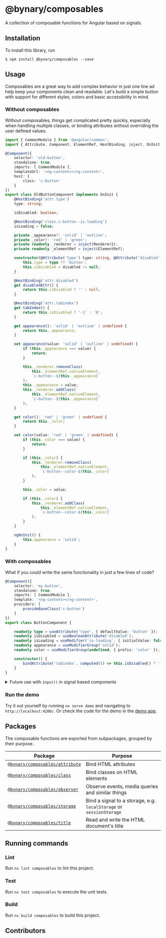 # @bynary/composables

A collection of composable functions for Angular based on signals.

## Installation

To install this library, run

```shell
$ npm install @bynary/composables --save
```

## Usage

Composables are a great way to add complex behavior in just one line ad help keep your components clean and readable.
Let's build a simple button with support for different styles, colors and basic accessibility in mind.

### Without composables

Without composables, things get complicated pretty quickly, especially when handling multiple classes, or binding attributes without overriding the user defined values.

```ts
import { CommonModule } from '@angular/common';
import { Attribute, Component, ElementRef, HostBinding, inject, OnInit, Renderer2 } from '@angular/core';

@Component({
    selector: 'old-button',
    standalone: true,
    imports: [ CommonModule ],
    templateUrl: '<ng-content></ng-content>',
    host: {
        class: 'c-button'
    }
})
export class OldButtonComponent implements OnInit {
    @HostBinding('attr.type')
    type: string;

    isDisabled: boolean;

    @HostBinding('class.c-button--is-loading')
    isLoading = false;

    private _appearance?: 'solid' | 'outline';
    private _color?: 'red' | 'green';
    private readonly _renderer = inject(Renderer2);
    private readonly _elementRef = inject(ElementRef);

    constructor(@Attribute('type') type: string, @Attribute('disabled') disabled: string) {
        this.type = type ?? 'button';
        this.isDisabled = disabled != null;
    }

    @HostBinding('attr.disabled')
    get disabledAttr() {
        return this.isDisabled ? '' : null;
    }

    @HostBinding('attr.tabindex')
    get tabIndex() {
        return this.isDisabled ? '-1' : '0';
    }

    get appearance(): 'solid' | 'outline' | undefined {
        return this._appearance;
    }

    set appearance(value: 'solid' | 'outline' | undefined) {
        if (this._appearance === value) {
            return;
        }

        this._renderer.removeClass(
            this._elementRef.nativeElement,
            `c-button--${this._appearance}`
        );
        this._appearance = value;
        this._renderer.addClass(
            this._elementRef.nativeElement,
            `c-button--${this._appearance}`
        );
    }

    get color(): 'red' | 'green' | undefined {
        return this._color;
    }

    set color(value: 'red' | 'green' | undefined) {
        if (this._color === value) {
            return;
        }

        if (this._color) {
            this._renderer.removeClass(
                this._elementRef.nativeElement,
                `c-button--color-${this._color}`
            );
        }

        this._color = value;

        if (this._color) {
            this._renderer.addClass(
                this._elementRef.nativeElement,
                `c-button--color-${this._color}`
            );
        }
    }

    ngOnInit() {
        this.appearance = 'solid';
    }
}

```

### With composables

What if you could write the same functionality in just a few lines of code?

```ts
@Component({
    selector: 'my-button',
    standalone: true,
    imports: [ CommonModule ],
    template: '<ng-content></ng-content>',
    providers: [
        provideBaseClass('c-button')
    ]
})
export class ButtonComponent {

    readonly type = useAttribute('type', { defaultValue: 'button' });
    readonly isDisabled = useBooleanAttribute('disabled');
    readonly isLoading = useModifier('is-loading', { initialValue: false });
    readonly appearance = useModifierGroup('solid');
    readonly color = useModifierGroup(undefined, { prefix: 'color' });

    constructor() {
        bindAttribute('tabindex', computed(() => this.isDisabled() ? '-1' : '0'));
    }
}
```

<details>
<summary>Future use with <code>input()</code> in signal based components</summary>

Next to the `useXyz`-function, each composable is also available as a `binXyz`-function, which takes a signal as an input and allows to combine multiple use cases in one statement.
E.g. with the upcoming signal-based `input()` function ([read more about this](https://github.com/angular/angular/discussions/49682)) 

```ts
import { bindAttribute } from './attribute.composable';

@Component({
    selector: 'my-button',
    standalone: true,
    imports: [ CommonModule ],
    template: '<ng-content></ng-content>',
    providers: [
        provideBaseClass('c-button')
    ]
})
export class ButtonComponent {

    readonly type = useAttribute('type', { defaultValue: 'button' });
    readonly disabled = bindBooleanAttribute('disabled', input(false, { alias: 'disabled' }));
    readonly loading = bindModifier('is-loading', input(false, { alias: 'loading' }), { initialValue: false });
    readonly appearance = bindModifierGroup(input('solid', { alias: 'appearance'}));
    readonly color = bindModifierGroup(undefined, input({ alias: 'color'}), { prefix: 'color' });

    constructor() {
        bindAttribute('tabindex', computed(() => this.disabled() ? '-1' : '0'));
    }
}
```
</details>

### Run the demo

Try it out yourself by running `nx serve demo` and navigating to `http://localhost:4200/`.
Or check the code for the demo in the [demo app](../../apps/demo).


## Packages

The composable functions are exported from subpackages, grouped by their purpose.

| Package                                                          | Purpose                                                             |
|------------------------------------------------------------------|---------------------------------------------------------------------|
| [`@bynary/composables/attribute`](attribute/README.md) | Bind HTML attributes                                                |
| [`@bynary/composables/class`](class/README.md)       | Bind classes on HTML elements                                       |
| [`@bynary/composables/observer`](observer/README.md) | Observe events, media queries and similar things                    |
| [`@bynary/composables/storage`](storage/README.md)   | Bind a signal to a storage, e.g. `localStorage` or `sessionStorage` |
| [`@bynary/composables/title`](title/README.md)       | Read and write the HTML document's title                            |

## Running commands

### Lint

Run `nx lint composables` to lint this project.

### Test

Run `nx test composables` to execute the unit tests.

### Build

Run `nx build composables` to build this project.

## Contributors
